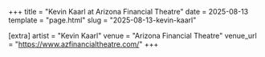 +++
title = "Kevin Kaarl at Arizona Financial Theatre"
date = 2025-08-13
template = "page.html"
slug = "2025-08-13-kevin-kaarl"

[extra]
artist = "Kevin Kaarl"
venue = "Arizona Financial Theatre"
venue_url = "https://www.azfinancialtheatre.com/"
+++
